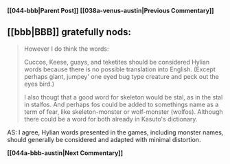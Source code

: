 **[[044-bbb|Parent Post]]**
**[[038a-venus-austin|Previous Commentary]]**

## [[bbb|BBB]] gratefully nods:

> However I do think the words:
> 
> Cuccos, Keese, guays, and teketites should be considered Hylian words because there is no possible translation into English. (Except perhaps giant, jumpey' one eyed bug type creature and peck out the eyes bird.)
> 
> I also thougt that a good word for skeleton would be stal, as in the stal in stalfos. And perhaps fos could be added to somethings name as a term of fear, like skeleton-monster or wolf-monster (wolfos). Although there could be a word for both already in Kasuto's dictionary.

AS: I agree, Hylian words presented in the games, including monster names, should generally be considered and adapted with minimal distortion.

**[[044a-bbb-austin|Next Commentary]]**
